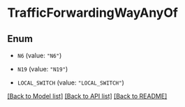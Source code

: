# TrafficForwardingWayAnyOf

## Enum


* `N6` (value: `"N6"`)

* `N19` (value: `"N19"`)

* `LOCAL_SWITCH` (value: `"LOCAL_SWITCH"`)


[[Back to Model list]](../README.md#documentation-for-models) [[Back to API list]](../README.md#documentation-for-api-endpoints) [[Back to README]](../README.md)


